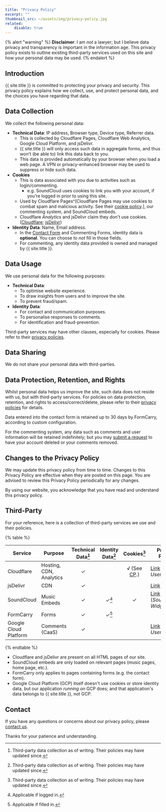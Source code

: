 ```yaml
---
title: "Privacy Policy"
excerpt: ""
thumbnail_src: ~/assets/img/privacy-policy.jpg
related:
    disable: true
---
```


{% alert "warning" %}
**Disclaimer**: I am *not* a lawyer; but I believe data privacy and transparency is important in the information age. This privacy policy exists to outline existing third-party services used on this site and how your personal data may be used.
{% endalert %}

## Introduction

{{ site.title }} is committed to protecting your privacy and security. This privacy policy explains how we collect, use, and protect personal data, and the choices you have regarding that data.

## Data Collection

We collect the following personal data:

- **Technical Data**: IP address, Browser type, Device type, Referrer data.
	- This is collected by Cloudflare Pages, Cloudflare Web Analytics, Google Cloud Platform, and jsDelivr.
	- {{ site.title }} will only access such data in aggregate forms, and thus won't (be able to) link this data back to you.
	- This data is provided automatically by your browser when you load a web page. A VPN or privacy-enhanced browser may be used to suppress or hide such data.
- **Cookies**
	- This is data associated with you due to activities such as login/commenting.
    	- e.g. SoundCloud uses cookies to link you with your account, if you're logged in prior to using this site.
	- Used by Cloudflare Pages^[Cloudflare Pages may use cookies to combat spam and malicious activity. See their [cookie policy](https://www.cloudflare.com/cookie-policy/).], our commenting system, and SoundCloud embeds.
	- Cloudflare *Analytics* and jsDelivr claim they don't use cookies. ([Cloudflare](https://www.cloudflare.com/web-analytics/#:~:text=Cloudflare%20Web%20Analytics%20does%20not,the%20purpose%20of%20displaying%20analytics.); [jsDelivr](https://www.jsdelivr.com/terms/privacy-policy-jsdelivr-net#:~:text=We%20do%20not%20use%20cookies))
- **Identity Data**: Name, Email address.
	- In the [Contact Form][contact-form] and Commenting Forms, identity data is **optional**. You can choose to *not* fill in those fields.
	- For commenting, any identity data provided is owned and managed by {{ site.title }}.

## Data Usage

We use personal data for the following purposes:

- **Technical Data**:
    - To optimise website experience.
    - To draw insights from users and to improve the site.
    - To prevent fraud/spam.
- **Identity Data**:
    - For contact and communication purposes.
    - To personalise responses to comments.
    - For identification and fraud-prevention.

Third-party services may have other clauses, especially for cookies. Please refer to their [privacy policies](#third-party).

## Data Sharing

We do not share your personal data with third-parties.

## Data Protection, Retention, and Rights

Whilst personal data helps us improve the site, such data does not reside with us, but with third-party services. For policies on data protection, retention, and rights to access/correct/delete, please refer to their [privacy policies](#third-party) for details.

Data entered into the contact form is retained up to 30 days by FormCarry, according to custom configuration.

For the commenting system, any data such as comments and user information will be retained indefinitely; but you may [submit a request][contact-form] to have your account deleted or your comments removed.

## Changes to the Privacy Policy

We may update this privacy policy from time to time. Changes to this Privacy Policy are effective when they are posted on this page. You are advised to review this Privacy Policy periodically for any changes.

By using our website, you acknowledge that you have read and understand this privacy policy.

## Third-Party

For your reference, here is a collection of third-party services we use and their policies.

{% table %}

| Service               | Purpose                 | Technical Data[^u] | Identity Data[^u] |     Cookies[^u]     | Privacy Policy                     |
|-----------------------|-------------------------|:------------------:|:-----------------:|:-------------------:|------------------------------------|
| Cloudflare            | Hosting, CDN, Analytics |         ✓          |                   | √ (See [CP][cclf].) | [Link][pclf] (*End Users*)         |
| jsDelivr              | CDN                     |         ✓          |                   |                     | [Link][pjsd]                       |
| SoundCloud            | Music Embeds            |         ✓          |      ✓[^sc1]      |          ✓          | [Link][pscl] (*SoundCloud Widget*) |
| FormCarry             | Forms                   |         ✓          |      ✓[^fc1]      |                     |                                    |
| Google Cloud Platform | Comments (CaaS)         |         ✓          |                   |                     | [Link][pgcp] (*End Users*)         |

{% endtable %}

[pghp]: https://docs.github.com/en/pages/getting-started-with-github-pages/about-github-pages#data-collection
[pjsd]: https://www.jsdelivr.com/terms/privacy-policy-jsdelivr-net
[cclf]: https://www.cloudflare.com/cookie-policy/
[pclf]: https://www.cloudflare.com/privacypolicy
[pscl]: https://soundcloud.com/pages/privacy
[pgcp]: https://cloud.google.com/terms/data-processing-addendum/?hl=en

[^u]: Third-party data collection as of writing. Their policies may have updated since.
[^sc1]: Applicable if logged in.
[^fc1]: Applicable if filled in.

- Cloudflare and jsDelivr are present on all HTML pages of our site.
- SoundCloud embeds are only loaded on relevant pages (music pages, home page, etc.).
- FormCarry only applies to pages containing forms (e.g. the contact form).
- Google Cloud Platform (GCP) itself doesn't use cookies or store identity data, but our application *running on* GCP does; and that application's data belongs to {{ site.title }}, not GCP.

## Contact

If you have any questions or concerns about our privacy policy, please [contact us][contact-form].

Thanks for your patience and understanding.


[contact-form]: /#contact
